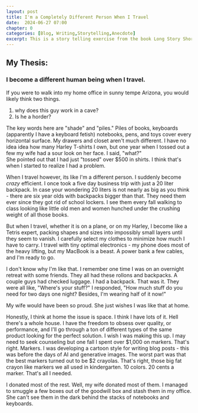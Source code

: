 ```yaml
---
layout: post
title: I'm a Completely Different Person When I Travel
date:  2024-06-27 07:00
chapter: 0
categories: [Blog, Writing,Storytelling,Anecdote]
excerpt: This is a story telling exercise from the book Long Story Short. I made a thesis about myself then told a story to prove it.
---  
```


## My Thesis: 
### I become a different human being when I travel.

If you were to walk into my home office in sunny tempe Arizona, you would likely think two things.

1. why does this guy work in a cave?
2. Is he a horder?

The key words here are "shade" and "piles."  Piles of books, keyboards (apparently I have a keyboard fetish) notebooks, pens, and toys cover every horizontal surface.  My drawers and closet aren't much different.  I have no idea idea how many Harley T-shirts I own, but one year when I tossed out a few my wife had a sour look on her face.  I said, "what?"  
She pointed out that I had just "tossed" over $500 in shirts. I think that's when I started to realize I had a problem.

When I travel however, its like I'm a different person. I suddenly become _crazy_ efficient.  I once took a five day business trip with just a 20 liter backpack.  In case your wondering 20 liters is not nearly as big as you think - there are six year olds with backpacks bigger than that.  They need them ever since they got rid of school lockers.  I see them every fall walking to class looking like little old men and women hunched under the crushing weight of all those books.

But when I travel, whether it is on a plane, or on my Harley, I become like a Tetris expert, packing shapes and sizes into impossibly small layers until they seem to vanish.  I carefully select my clothes to minimize how much I have to carry. I travel with tiny optimal electronics - my phone does most of the heavy lifting, but my MacBook is a beast.  A power bank a few cables, and I'm ready to go.

I don't know why I'm like that.  I remember one time I was on an overnight retreat with some friends.  They all had these rollons and backpacks.  A couple guys had checked luggage.  I had a backpack.  That was it.  They were all like, "Where's your stuff?"  I responded, "How much stuff do you need for two days one night?  Besides, I'm wearing half of it now!"

My wife would have been so proud.  She just wishes I was like that at home.

Honestly, I think at home the issue is space. I think I have lots of it.  Hell there's a whole house.  I have the freedom to obsess over quality, or performance, and I'll go through a ton of different types of the same product looking for the perfect solution.  I wish I was making this up.  I may need to seek counseling but one fall I spent over $1,000 on markers.  That's right. Markers.  I was developing a cartoon style for writing blog posts - this was before the days of AI and generative images.  The worst part was that the best markers turned out to be $2 crayolas.  That's right, those big fat crayon like markers we all used in kindergarten.  10 colors. 20 cents a marker. That's all I needed.  

I donated most of the rest.  Well, my wife donated most of them. I managed to smuggle a few boxes out of the goodwill box and stash them in my office. She can't see them in the dark behind the stacks of notebooks and keyboards.